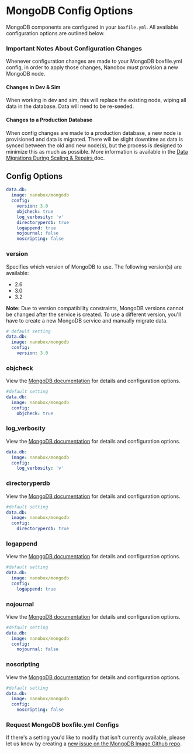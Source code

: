 # MongoDB Config Options

MongoDB components are configured in your `boxfile.yml`. All available configuration options are outlined below.

### Important Notes About Configuration Changes
Whenever configuration changes are made to your MongoDB boxfile.yml config, in order to apply those changes, Nanobox must provision a new MongoDB node.

#### Changes in Dev & Sim
When working in dev and sim, this will replace the existing node, wiping all data in the database. Data will need to be re-seeded.

#### Changes to a Production Database
When config changes are made to a production database, a new node is provisioned and data is migrated. There will be slight downtime as data is synced between the old and new node(s), but the process is designed to minimize this as much as possible. More information is available in the [Data Migrations During Scaling & Repairs ](https://docs.nanobox.io/data-management/data-migrations-scaling/) doc.

## Config Options
```yaml
data.db:
  image: nanobox/mongodb
  config:
    version: 3.0
    objcheck: true
    log_verbosity: 'v'
    directoryperdb: true
    logappend: true
    nojournal: false
    noscripting: false
```

### version
Specifies which version of MongoDB to use. The following version(s) are available:

- 2.6
- 3.0
- 3.2

**Note:** Due to version compatibility constraints, MongoDB versions cannot be changed after the service is created. To use a different version, you'll have to create a new MongoDB service and manually migrate data.

```yaml
# default setting
data.db:
  image: nanobox/mongodb
  config:
    version: 3.0
```

### objcheck
View the [MongoDB documentation](http://docs.mongodb.org/manual/reference/configuration-options/#diaglog) for details and configuration options.

```yaml
#default setting
data.db:
  image: nanobox/mongodb
  config:
    objcheck: true
```

### log\_verbosity
View the [MongoDB documentation](http://docs.mongodb.org/manual/reference/configuration-options/#verbose) for details and configuration options.

```yaml
data.db:
  image: nanobox/mongodb
  config:
    log_verbosity: 'v'
```

### directoryperdb
View the [MongoDB documentation](http://docs.mongodb.org/manual/reference/configuration-options/#directoryperdb) for details and configuration options.

```yaml
#default setting
data.db:
  image: nanobox/mongodb
  config:
    directoryperdb: true
```

### logappend
View the [MongoDB documentation](http://docs.mongodb.org/manual/reference/configuration-options/#logappend) for details and configuration options.

```yaml
#default setting
data.db:
  image: nanobox/mongodb
  config:
    logappend: true
```

### nojournal
View the [MongoDB documentation](http://docs.mongodb.org/manual/reference/configuration-options/#nojournal) for details and configuration options.

```yaml
#default setting
data.db:
  image: nanobox/mongodb
  config:
    nojournal: false
```

### noscripting
View the [MongoDB documentation](http://docs.mongodb.org/manual/reference/configuration-options/#noscripting) for details and configuration options.

```yaml
#default setting
data.db:
  image: nanobox/mongodb
  config:
    noscripting: false
```

### Request MongoDB boxfile.yml Configs
If there's a setting you'd like to modify that isn't currently available, please let us know by creating a [new issue on the MongoDB Image Github repo](https://github.com/nanobox-io/nanobox-docker-mongodb/issues/new).
